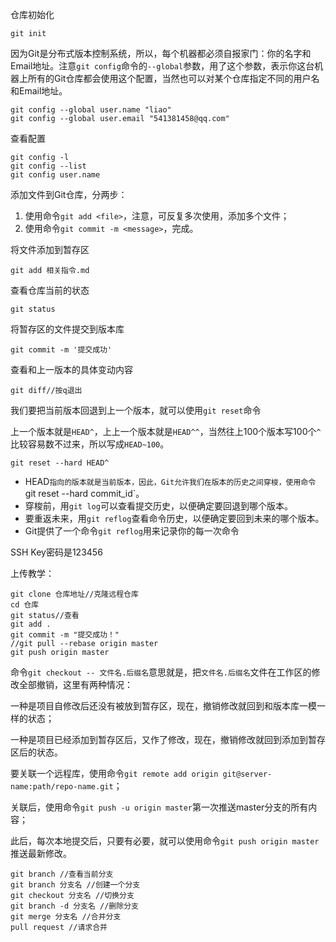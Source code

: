 仓库初始化

```
git init
```

因为Git是分布式版本控制系统，所以，每个机器都必须自报家门：你的名字和Email地址。注意`git config`命令的`--global`参数，用了这个参数，表示你这台机器上所有的Git仓库都会使用这个配置，当然也可以对某个仓库指定不同的用户名和Email地址。

```
git config --global user.name "liao"
git config --global user.email "541381458@qq.com"
```

查看配置

```
git config -l
git config --list
git config user.name
```

添加文件到Git仓库，分两步：

1. 使用命令`git add <file>`，注意，可反复多次使用，添加多个文件；
2. 使用命令`git commit -m <message>`，完成。

将文件添加到暂存区

```
git add 相关指令.md
```

查看仓库当前的状态

```
git status
```

将暂存区的文件提交到版本库

```
git commit -m '提交成功'
```

查看和上一版本的具体变动内容

```
git diff//按q退出
```

我们要把当前版本回退到上一个版本，就可以使用`git reset`命令

上一个版本就是`HEAD^`，上上一个版本就是`HEAD^^`，当然往上100个版本写100个`^`比较容易数不过来，所以写成`HEAD~100`。

```
git reset --hard HEAD^
```

- HEAD`指向的版本就是当前版本，因此，Git允许我们在版本的历史之间穿梭，使用命令`git reset --hard commit_id`。
- 穿梭前，用`git log`可以查看提交历史，以便确定要回退到哪个版本。
- 要重返未来，用`git reflog`查看命令历史，以便确定要回到未来的哪个版本。
- Git提供了一个命令`git reflog`用来记录你的每一次命令

SSH Key密码是123456

上传教学：

```
git clone 仓库地址//克隆远程仓库
cd 仓库
git status//查看
git add .
git commit -m "提交成功！"
//git pull --rebase origin master
git push origin master
```

命令`git checkout -- 文件名.后缀名`意思就是，把`文件名.后缀名`文件在工作区的修改全部撤销，这里有两种情况：

一种是项目自修改后还没有被放到暂存区，现在，撤销修改就回到和版本库一模一样的状态；

一种是项目已经添加到暂存区后，又作了修改，现在，撤销修改就回到添加到暂存区后的状态。

要关联一个远程库，使用命令`git remote add origin git@server-name:path/repo-name.git`；

关联后，使用命令`git push -u origin master`第一次推送master分支的所有内容；

此后，每次本地提交后，只要有必要，就可以使用命令`git push origin master`推送最新修改。

```
git branch //查看当前分支
git branch 分支名 //创建一个分支
git checkout 分支名 //切换分支
git branch -d 分支名 //删除分支
git merge 分支名 //合并分支
pull request //请求合并

```


